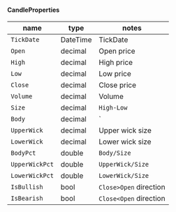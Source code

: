#### CandleProperties

| name | type | notes
| -- |-- |--
| `TickDate` | DateTime | TickDate
| `Open` | decimal | Open price
| `High` | decimal | High price
| `Low` | decimal | Low price
| `Close` | decimal | Close price
| `Volume` | decimal | Volume
| `Size` | decimal | `High-Low`
| `Body` | decimal | `|Open-Close|`
| `UpperWick` | decimal | Upper wick size
| `LowerWick` | decimal | Lower wick size
| `BodyPct` | double | `Body/Size`
| `UpperWickPct` | double | `UpperWick/Size`
| `LowerWickPct` | double | `LowerWick/Size`
| `IsBullish` | bool | `Close>Open` direction
| `IsBearish` | bool | `Close<Open` direction
